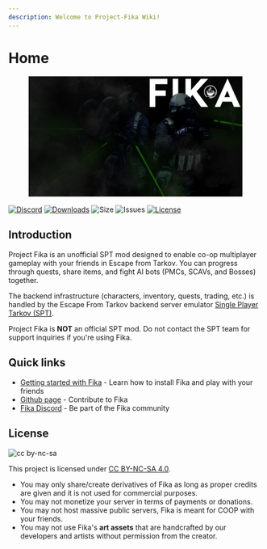 ```yaml
---
description: Welcome to Project-Fika Wiki!
---
```


# Home

<figure><img src=".gitbook/assets/1080p_launchertest2.png" alt=""><figcaption></figcaption></figure>

[![Discord](https://img.shields.io/discord/1202292159366037545?style=plastic\&logo=discord\&logoColor=FFFFFF\&label=Fika%20Discord)](https://discord.gg/project-fika) [![Downloads](https://img.shields.io/github/downloads/project-fika/Fika-Plugin/total?style=plastic\&logo=github)](https://github.com/project-fika/Fika-Plugin/releases/latest) ![Size](https://img.shields.io/github/languages/code-size/project-fika/Fika-Plugin?style=plastic\&logo=github) ![Issues](https://img.shields.io/github/issues/project-fika/Fika-Plugin?style=plastic\&logo=github) [![License](https://img.shields.io/badge/CC--BY--NC--SA--4.0-blue?style=plastic\&logo=creativecommons\&logoColor=FFFFFF\&label=License)](https://github.com/project-fika/Fika-Plugin/blob/main/LICENSE.md)

## Introduction

Project Fika is an unofficial SPT mod designed to enable co-op multiplayer gameplay with your friends in Escape from Tarkov. You can progress through quests, share items, and fight AI bots (PMCs, SCAVs, and Bosses) together.

The backend infrastructure (characters, inventory, quests, trading, etc.) is handled by the Escape From Tarkov backend server emulator [Single Player Tarkov (SPT)](https://sp-tarkov.com).

Project Fika is **NOT** an official SPT mod. Do not contact the SPT team for support inquiries if you're using Fika.

## Quick links

* [Getting started with Fika](https://github.com/project-fika/Fika-Documentation/wiki/02.-Installing-Fika) - Learn how to install Fika and play with your friends
* [Github page](https://github.com/project-fika) - Contribute to Fika
* [Fika Discord](https://discord.gg/project-fika) - Be part of the Fika community

## License

![cc by-nc-sa](https://mirrors.creativecommons.org/presskit/buttons/88x31/png/by-nc-sa.png)

This project is licensed under [CC BY-NC-SA 4.0](https://creativecommons.org/licenses/by-nc-sa/4.0/legalcode.en).

* You may only share/create derivatives of Fika as long as proper credits are given and it is not used for commercial purposes.
* You may not monetize your server in terms of payments or donations.
* You may not host massive public servers, Fika is meant for COOP with your friends.
* You may not use Fika's **art assets** that are handcrafted by our developers and artists without permission from the creator.
